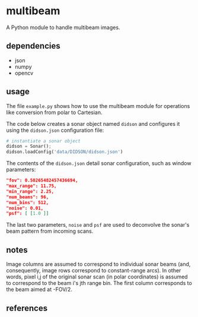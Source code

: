 # multibeam

A Python module to handle multibeam images.

## dependencies

* json
* numpy
* opencv 

## usage

The file `example.py` shows how to use the multibeam module for operations like conversion from polar to Cartesian. 

The code below creates a sonar object named `didson` and configures it using the `didson.json` configuration file:
```python
# instantiate a sonar object
didson = Sonar();
didson.loadConfig('data/DIDSON/didson.json')
```
The contents of the `didson.json` detail sonar configuration, such as window parameters:

```json
"fov": 0.50265482457436694, 
"max_range": 11.75, 
"min_range": 2.25, 
"num_beams": 96, 
"num_bins": 512, 
"noise": 0.01, 
"psf": [ [1.0 ]]
```

The last two parameters, `noise` and `psf` are used to deconvolve the sonar's beam pattern from incoming scans.

## notes

Image columns are assumed to correspond to individual sonar beams (and, consequently, image rows correspond to constant-range arcs). In other words, pixel i,j of the original sonar scan (in polar coordinates) is assumed to correspond to the beam i's jth range bin. The first column corresponds to the beam aimed at -FOV/2.

## references
